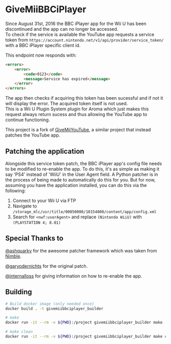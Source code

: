 # GiveMiiBBCiPlayer

Since August 31st, 2016 the BBC iPlayer app for the Wii U has been discontinued and the app can no longer be accessed.  
To check if the service is available the YouTube app requests a service token from `https://account.nintendo.net/v1/api/provider/service_token/` with a BBC iPlayer specific client id.

This endpoint now responds with:

```html
<errors>
    <error>
        <code>0123</code>
        <message>Service has expired</message>
    </error>
</errors>
```

The app then checks if acquiring this token has been sucessful and if not it will display the error. The acquired token itself is not used.  
This is a Wii U Plugin System plugin for Aroma which just makes this request always return sucess and thus allowing the YouTube app to continue functioning.

This project is a fork of [GiveMiiYouTube](https://github.com/PretendoNetwork/GiveMiiYouTube), a similar project that instead patches the YouTube app.

## Patching the application

Alongside this service token patch, the BBC iPlayer app's config file needs to be modified to re-enable the app. To do this, it's as simple as making it say 'PS4' instead of 'WiiU' in the User Agent field. A Python patcher is in the process of being made to automatically do this for you. But for now, assuming you have the application installed, you can do this via the following:

1. Connect to your Wii U via FTP
2. Navigate to `/storage_mlc/usr/title/00050000/10154800/content/app/config.xml`
3. Search for `<nwf:userAgent>` and replace `(Nintendo WiiU)` with `(PLAYSTATION 4; 8.01)`

## Special Thanks to

[@ashquarky](https://github.com/ashquarky) for the awesome patcher framework which was taken from [Nimble](https://github.com/PretendoNetwork/Nimble).

[@garyodernichts](https://github.com/garyodernichts) for the original patch.

[@internalloss](https://github.com/internalloss) for giving information on how to re-enable the app.

## Building

```bash
# Build docker image (only needed once)
docker build . -t givemiibbciplayer_builder

# make 
docker run -it --rm -v ${PWD}:/project givemiibbciplayer_builder make

# make clean
docker run -it --rm -v ${PWD}:/project givemiibbciplayer_builder make clean
```
